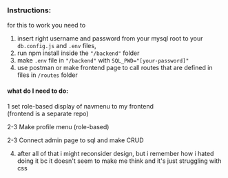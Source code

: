 <h3>Instructions:</h3>


for this to work you need to 
1. insert right username and password from your mysql root to your <code>db.config.js</code> and <code>.env</code> files, 
2. run npm install inside the <code>"/backend"</code> folder
3. make <code>.env</code> file in <code>"/backend"</code> with <code>SQL_PWD="[your-password]"</code>
4. use postman or make frontend page to call routes that are defined in files in <code>/routes</code> folder


<h4>what do I need to do:</h4>


1 set role-based display of navmenu to my frontend <br> 
(frontend is a separate repo)

2-3 Make profile menu (role-based)

2-3 Connect admin page to sql and make CRUD


4. after all of that i might reconsider design, but i remember how i hated doing it bc 
it doesn't seem to make me think and it's just struggling with css